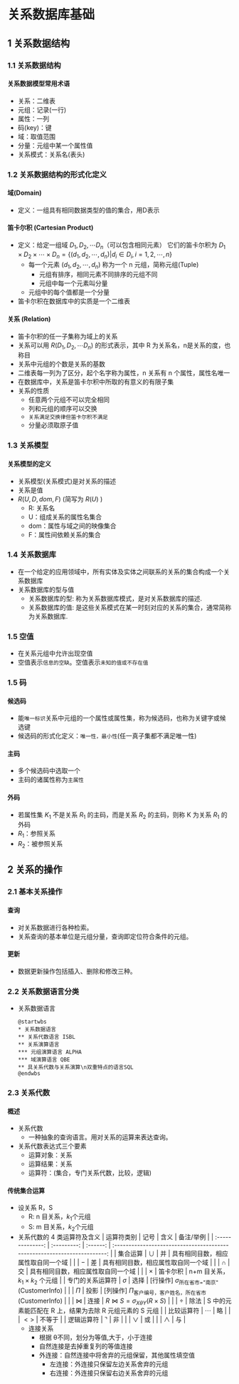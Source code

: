 <link rel="stylesheet" href="style.css">

<h1> 关系数据库基础 </h1>
<h2> 1 关系数据结构 </h2>
<h3> 1.1 关系数据结构 </h3>
<h4> 关系数据模型常用术语 </h4>

  - 关系：二维表
  - 元组：记录(一行)
  - 属性：一列
  - 码(key)：键
  - 域：取值范围
  - 分量：元组中某一个属性值
  - 关系模式：关系名(表头)

<h3> 1.2 关系数据结构的形式化定义 </h3>
<h4> 域(Domain) </h4>

  - 定义：一组具有相同数据类型的值的集合，用D表示

<h4> 笛卡尔积 (Cartesian Product) </h4>

  - 定义：给定一组域 $D_1,D_2,\cdots D_n$（可以包含相同元素） 它们的笛卡尔积为  $D_1 \times D_2 \times \cdots \times D_n=\{(d_1,d_2,\cdots,d_n)|d_i \in D_i,i=1,2,\cdots,n\}$
    - 每一个元素 $(d_1,d_2,\cdots,d_n)$ 称为一个 n 元组，简称元组(Tuple)
      - 元组有排序，相同元素不同排序的元组不同
      - 元组中每一个元素叫分量
    - 元组中的每个值都是一个分量
  - 笛卡尔积在数据库中的实质是一个二维表

<h4> 关系 (Relation) </h4>

  - 笛卡尔积的任一子集称为域上的关系
  - 关系可以用 $R(D_1,D_2,\cdots D_n)$ 的形式表示，其中 R 为关系名，n是关系的度，也称目
  - 关系中元组的个数是关系的基数
  - 二维表每一列为了区分，起个名字称为属性，n 关系有 n 个属性，属性名唯一
  - 在数据库中，关系是笛卡尔积中所取的有意义的有限子集
  - 关系的性质
    - 任意两个元组不可以完全相同
    - 列和元组的顺序可以交换
    - `关系满足交换律但笛卡尔积不满足`
    - 分量必须取原子值

<h3> 1.3 关系模型 </h3>
<h4> 关系模型的定义 </h4>

  - 关系模型(关系模式)是对关系的描述
  - 关系是值
  - $R(U,D,dom,F)$ (简写为 $R(U)$ )
    - R: 关系名
    - U：组成关系的属性名集合
    - dom：属性与域之间的映像集合
    - F：属性间依赖关系的集合

<h3> 1.4 关系数据库 </h4>

  - 在一个给定的应用领域中，所有实体及实体之间联系的关系的集合构成一个关系数据库
  - 关系数据库的型与值
    - 关系数据库的型: 称为关系数据库模式，是对关系数据库的描述.
    - 关系数据库的值: 是这些关系模式在某一时刻对应的关系的集合，通常简称为关系数据库.

<h3> 1.5 空值 </h3>

  - 在关系元组中允许出现空值
  - 空值表示`信息的空缺`。空值表示`未知的值或不存在值`

<h3> 1.5 码 </h3>
<h4> 候选码 </h4>

  - 能`唯一标识`关系中元组的一个属性或属性集，称为候选码，也称为关键字或候选键
  - 候选码的形式化定义：`唯一性，最小性`(任一真子集都不满足唯一性)

<h4> 主码 </h4>

  - 多个候选码中选取一个
  - 主码的诸属性称为`主属性`

<h4> 外码 </h4>

  - 若属性集 $K_1$ 不是关系 $R_1$ 的主码，而是关系 $R_2$ 的主码，则称 K 为关系 $R_1$ 的外码
  - $R_1$：参照关系
  - $R_2$：被参照关系

<h2> 2 关系的操作 </h2>
<h3> 2.1 基本关系操作 </h3>
<h4> 查询 </h4>

  - 对关系数据进行各种检索。
  - 关系查询的基本单位是元组分量，查询即定位符合条件的元组。

<h4> 更新 </h4>

  - 数据更新操作包括插入、删除和修改三种。

<h3> 2.2 关系数据语言分类 </h3>

  - 关系数据语言 <br>
    ```plantuml
    @startwbs
    * 关系数据语言
    ** 关系代数语言 ISBL
    ** 关系演算语言
    *** 元组演算语言 ALPHA
    *** 域演算语言 QBE
    ** 具关系代数与关系演算\n双重特点的语言SQL
    @endwbs
    ```


<h3> 2.3 关系代数 </h3>
<h4> 概述 </h4>

  - 关系代数
    - 一种抽象的查询语言。用对关系的运算来表达查询。
  - 关系代数表达式三个要素
    - 运算对象：关系
    - 运算结果：关系
    - 运算符：(集合，专门关系代数，比较，逻辑)

<h4> 传统集合运算 </h4>

  - 设关系 R，S
    - R: n 目关系，$k_1$个元组
    - S: m 目关系，$k_2$个元组
  - 关系代数的 4 类运算符及含义
    |    运算符类别    |    记号     |   含义   |                                 备注/举例                                 |
    | :--------------: | :---------: | :------: | :-----------------------------------------------------------------------: |
    |     集合运算     |   $\cup$    |    并    |                    具有相同目数，相应属性取自同一个域                     |
    |                  |     $-$     |    差    |                    具有相同目数，相应属性取自同一个域                     |
    |                  |   $\cap$    |    交    |                    具有相同目数，相应属性取自同一个域                     |
    |                  |  $\times$   | 笛卡尔积 |                    n+m 目关系，$k_1 \times k_2$ 个元组                    |
    | 专门的关系运算符 |  $\sigma$   |   选择   |     [行操作]  $\sigma_{\text{所在省市="南京"}}(\text{CustomerInfo})$      |
    |                  |    $\Pi$    |   投影   | [列操作] $\Pi_{\text{客户编号，客户姓名，所在省市}}(\text{CustomerInfo})$ |
    |                  |   $\Join$   |   连接   |                $R\Join S = \sigma_{X\theta Y}(R\times S)$                 |
    |                  |   $\div$    |   除法   |          S 中的元素能匹配在 R 上，结果为去除 R 元组元素的 S 元组          |
    |    比较运算符    |  $\cdots$   |    略    |
    |                  |    $<>$     |  不等于  |
    |    逻辑运算符    | $\urcorner$ |    非    |
    |                  |   $\vee$    |    或    |
    |                  |  $\wedge$   |    与    |
    - 连接关系
      - 根据 &theta;不同，划分为等值,大于，小于连接
      - 自然连接是去掉重复列的等值连接
      - 外连接：自然连接中将舍弃的元组保留，其他属性填空值
        - 左连接：外连接只保留左边关系舍弃的元组
        - 右连接：外连接只保留右边关系舍弃的元组